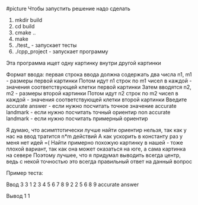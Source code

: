 #picture
Чтобы запустить решение надо сделать
1. mkdir build
2. cd build
3. cmake ..
4. make
5. ./test_ - запускает тесты
6. ./cpp_project - запускает программу

Эта программа ищет одну картинку внутри другой картинки

Формат ввода: первая строка ввода должна содержать два числа n1, m1 - размеры первой картинки
Потом идут n1 строк по m1 чисел в каждой - значения соответствующей клетки первой картинки
Затем вводятся n2, m2 - размеры второй картинки
Потом идут n2 строк по m2 чисел в каждой - значения соответствующей клетки второй картинки
Введите accurate answer - если нужно посчитать точное значение
accurate landmark - если нужно посчитать точный ориентир
non accurate landmark - если нужно посчитать примерный ориентир


Я думаю, что асимптотически лучше найти ориентир нельзя, так как у нас на ввод тратится n*m действий
А как ускорить в константу раз у меня нет идей =(
Найти примерно похожую картинку в нашей - тоже плохой вариант, так как она может оказаться на юге, а сама картинка на севере
Поэтому лучшее, что я придумал выводить всегда центр, ведь с некой точностью это всегда правильный ответ на данный вопрос


Пример теста:

Ввод
3 3
1 2 3
4 5 6
7 8 9
2 2
5 6
8 9
accurate answer

Вывод
1 1
